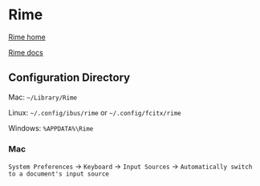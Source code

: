 # Rime

[Rime home](https://rime.im/)

[Rime docs](https://rime.im/docs/)

## Configuration Directory

Mac: `~/Library/Rime`

Linux: `~/.config/ibus/rime` or `~/.config/fcitx/rime`

Windows: `%APPDATA%\Rime`

### Mac

`System Preferences` -> `Keyboard` -> `Input Sources` -> `Automatically switch to a document's input source`
